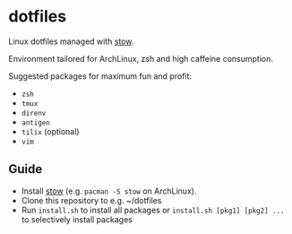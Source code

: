 # dotfiles

Linux dotfiles managed with [stow](https://www.gnu.org/software/stow/).

Environment tailored for ArchLinux, zsh and high caffeine consumption.


Suggested packages for maximum fun and profit:

- `zsh`
- `tmux`
- `direnv`
- `antigen`
- `tilix` (optional)
- `vim`

## Guide

* Install [stow](https://www.gnu.org/software/stow ) (e.g. `pacman -S stow` on ArchLinux).
* Clone this repository to e.g. ~/dotfiles
* Run `install.sh` to install all packages or `install.sh [pkg1] [pkg2] ...` to selectively install packages

